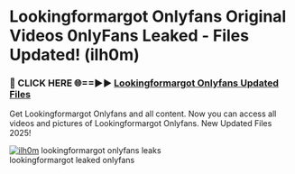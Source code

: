 # Lookingformargot Onlyfans Original Videos 0nlyFans Leaked - Files Updated! (ilh0m)

<h3>🔴 CLICK HERE 🌐==►► <a href="https://tinyurl.com/2wckxsce" rel="nofollow">Lookingformargot Onlyfans Updated Files</a></h3>

Get Lookingformargot Onlyfans and all content. Now you can access all videos and pictures of Lookingformargot Onlyfans. New Updated Files 2025!

[![ilh0m](https://i.imgur.com/AFduVYN.gif)](https://tinyurl.com/2wckxsce)
lookingformargot onlyfans leaks<br>
lookingformargot leaked onlyfans